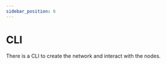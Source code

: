 ```yaml
---
sidebar_position: 6
---
```


# CLI

There is a CLI to create the network and interact with the nodes.
